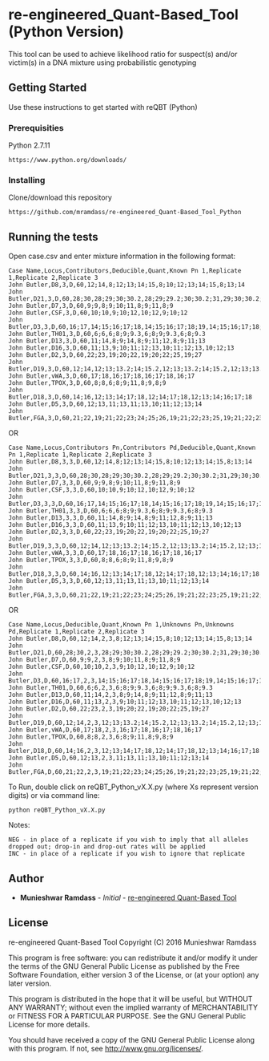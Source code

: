 # re-engineered_Quant-Based_Tool (Python Version)

This tool can be used to achieve likelihood ratio for suspect(s) and/or victim(s) in a DNA mixture using probabilistic genotyping

## Getting Started

Use these instructions to get started with reQBT (Python)

### Prerequisities

Python 2.7.11

```
https://www.python.org/downloads/
```

### Installing

Clone/download this repository

```
https://github.com/mramdass/re-engineered_Quant-Based_Tool_Python
```

## Running the tests

Open case.csv and enter mixture information in the following format:

```
Case Name,Locus,Contributors,Deducible,Quant,Known Pn 1,Replicate 1,Replicate 2,Replicate 3
John Butler,D8,3,D,60,12;14,8;12;13;14;15,8;10;12;13;14;15,8;13;14
John Butler,D21,3,D,60,28;30,28;29;30;30.2,28;29;29.2;30;30.2;31,29;30;30.2;31
John Butler,D7,3,D,60,9;9,8;9;10;11,8;9;11,8;9
John Butler,CSF,3,D,60,10;10,9;10;12,10;12,9;10;12
John Butler,D3,3,D,60,16;17,14;15;16;17;18,14;15;16;17;18;19,14;15;16;17;18;19
John Butler,TH01,3,D,60,6;6,6;8;9;9.3,6;8;9;9.3,6;8;9.3
John Butler,D13,3,D,60,11;14,8;9;14,8;9;11;12,8;9;11;13
John Butler,D16,3,D,60,11;13,9;10;11;12;13,10;11;12;13,10;12;13
John Butler,D2,3,D,60,22;23,19;20;22,19;20;22;25,19;27
John Butler,D19,3,D,60,12;14,12;13;13.2;14;15.2,12;13;13.2;14;15.2,12;13;13.2;14;15.2
John Butler,vWA,3,D,60,17;18,16;17;18,16;17;18,16;17
John Butler,TPOX,3,D,60,8;8,6;8;9;11,8;9,8;9
John Butler,D18,3,D,60,14;16,12;13;14;17;18,12;14;17;18,12;13;14;16;17;18
John Butler,D5,3,D,60,12;13,11;13,11;13,10;11;12;13;14
John Butler,FGA,3,D,60,21;22,19;21;22;23;24;25;26,19;21;22;23;25,19;21;22;23;25;26
```

OR

```
Case Name,Locus,Contributors Pn,Contributors Pd,Deducible,Quant,Known Pn 1,Replicate 1,Replicate 2,Replicate 3
John Butler,D8,3,3,D,60,12;14,8;12;13;14;15,8;10;12;13;14;15,8;13;14
John Butler,D21,3,3,D,60,28;30,28;29;30;30.2,28;29;29.2;30;30.2;31,29;30;30.2;31
John Butler,D7,3,3,D,60,9;9,8;9;10;11,8;9;11,8;9
John Butler,CSF,3,3,D,60,10;10,9;10;12,10;12,9;10;12
John Butler,D3,3,3,D,60,16;17,14;15;16;17;18,14;15;16;17;18;19,14;15;16;17;18;19
John Butler,TH01,3,3,D,60,6;6,6;8;9;9.3,6;8;9;9.3,6;8;9.3
John Butler,D13,3,3,D,60,11;14,8;9;14,8;9;11;12,8;9;11;13
John Butler,D16,3,3,D,60,11;13,9;10;11;12;13,10;11;12;13,10;12;13
John Butler,D2,3,3,D,60,22;23,19;20;22,19;20;22;25,19;27
John Butler,D19,3,3,D,60,12;14,12;13;13.2;14;15.2,12;13;13.2;14;15.2,12;13;13.2;14;15.2
John Butler,vWA,3,3,D,60,17;18,16;17;18,16;17;18,16;17
John Butler,TPOX,3,3,D,60,8;8,6;8;9;11,8;9,8;9
John Butler,D18,3,3,D,60,14;16,12;13;14;17;18,12;14;17;18,12;13;14;16;17;18
John Butler,D5,3,3,D,60,12;13,11;13,11;13,10;11;12;13;14
John Butler,FGA,3,3,D,60,21;22,19;21;22;23;24;25;26,19;21;22;23;25,19;21;22;23;25;26
```

OR

```
Case Name,Locus,Deducible,Quant,Known Pn 1,Unknowns Pn,Unknowns Pd,Replicate 1,Replicate 2,Replicate 3
John Butler,D8,D,60,12;14,2,3,8;12;13;14;15,8;10;12;13;14;15,8;13;14
John Butler,D21,D,60,28;30,2,3,28;29;30;30.2,28;29;29.2;30;30.2;31,29;30;30.2;31
John Butler,D7,D,60,9;9,2,3,8;9;10;11,8;9;11,8;9
John Butler,CSF,D,60,10;10,2,3,9;10;12,10;12,9;10;12
John Butler,D3,D,60,16;17,2,3,14;15;16;17;18,14;15;16;17;18;19,14;15;16;17;18;19
John Butler,TH01,D,60,6;6,2,3,6;8;9;9.3,6;8;9;9.3,6;8;9.3
John Butler,D13,D,60,11;14,2,3,8;9;14,8;9;11;12,8;9;11;13
John Butler,D16,D,60,11;13,2,3,9;10;11;12;13,10;11;12;13,10;12;13
John Butler,D2,D,60,22;23,2,3,19;20;22,19;20;22;25,19;27
John Butler,D19,D,60,12;14,2,3,12;13;13.2;14;15.2,12;13;13.2;14;15.2,12;13;13.2;14;15.2
John Butler,vWA,D,60,17;18,2,3,16;17;18,16;17;18,16;17
John Butler,TPOX,D,60,8;8,2,3,6;8;9;11,8;9,8;9
John Butler,D18,D,60,14;16,2,3,12;13;14;17;18,12;14;17;18,12;13;14;16;17;18
John Butler,D5,D,60,12;13,2,3,11;13,11;13,10;11;12;13;14
John Butler,FGA,D,60,21;22,2,3,19;21;22;23;24;25;26,19;21;22;23;25,19;21;22;23;25;26
```

To Run, double click on reQBT_Python_vX.X.py (where Xs represent version digits) or via command line:

```
python reQBT_Python_vX.X.py
```

Notes:

```
NEG - in place of a replicate if you wish to imply that all alleles dropped out; drop-in and drop-out rates will be applied
INC - in place of a replicate if you wish to ignore that replicate
```

## Author

* **Munieshwar Ramdass** - *Initial* - [re-engineered Quant-Based Tool](https://github.com/mramdass/re-engineered_Quant-Based_Tool)

## License


re-engineered Quant-Based Tool Copyright (C) 2016 Munieshwar Ramdass

This program is free software: you can redistribute it and/or modify it under the terms of the GNU General Public License as published by the Free Software Foundation, either version 3 of the License, or (at your option) any later version.

This program is distributed in the hope that it will be useful, but WITHOUT ANY WARRANTY; without even the implied warranty of MERCHANTABILITY or FITNESS FOR A PARTICULAR PURPOSE. See the GNU General Public License for more details.

You should have received a copy of the GNU General Public License along with this program. If not, see http://www.gnu.org/licenses/.
